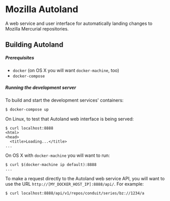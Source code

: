 # Mozilla Autoland

A web service and user interface for automatically landing changes to Mozilla Mercurial repositories.


## Building Autoland

##### Prerequisites

 * `docker` (on OS X you will want `docker-machine`, too)
 * `docker-compose`


##### Running the development server

To build and start the development services' containers: 

```
$ docker-compose up 
```

On Linux, to test that Autoland web interface is being served:

```
$ curl localhost:8888
<html>
<head>
  <title>Loading...</title>
...
```

On OS X with `docker-machine` you will want to run:

```
$ curl $(docker-machine ip default):8888
...
```


To make a request directly to the Autoland web service API, you will want to
use the URL `http://[MY_DOCKER_HOST_IP]:8888/api/`.  For example:

```
$ curl localhost:8888/api/v1/repos/conduit/series/bz://1234/a
```
